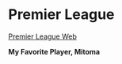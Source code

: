 # Premier League

[Premier League Web]([http://a.com](https://www.premierleague.com/)https://www.premierleague.com/)

**My Favorite Player, Mitoma**
